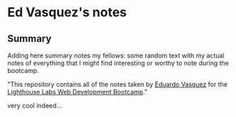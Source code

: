 # Ed Vasquez's notes

## Summary


Adding here summary notes my fellows: some random text with my actual notes of everything that I might find interesting or worthy to note during the bootcamp.

"This repository contains all of the notes taken by [Eduardo Vasquez](https://eduardovasquez.rocks) for the [Lighthouse Labs Web Development Bootcamp](https://www.lighthouselabs.ca)."

very cool indeed...


